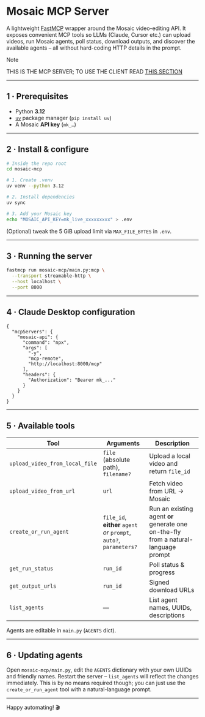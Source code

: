 # Mosaic MCP Server

A lightweight [FastMCP](https://gofastmcp.com) wrapper around the Mosaic video-editing API.
It exposes convenient MCP tools so LLMs (Claude, Cursor etc.) can upload
videos, run Mosaic agents, poll status, download outputs, and discover the
available agents – all without hard-coding HTTP details in the prompt.

> [!NOTE]
> THIS IS THE MCP SERVER; TO USE THE CLIENT READ [THIS SECTION](https://github.com/mosaic-ai-labs/api-examples/blob/main/mosaic-mcp/README.md#4--claude-desktop-configuration)

---

## 1 · Prerequisites

* Python **3.12**
* [`uv`](https://github.com/astral-sh/uv) package manager (`pip install uv`)
* A Mosaic **API key** (`mk_…`)

---

## 2 · Install & configure

```bash
# Inside the repo root
cd mosaic-mcp

# 1. Create .venv
uv venv --python 3.12

# 2. Install dependencies
uv sync

# 3. Add your Mosaic key
echo "MOSAIC_API_KEY=mk_live_xxxxxxxxx" > .env
```

(Optional) tweak the 5 GiB upload limit via `MAX_FILE_BYTES` in `.env`.

---

## 3 · Running the server

```bash
fastmcp run mosaic-mcp/main.py:mcp \
  --transport streamable-http \
  --host localhost \
  --port 8000
```

---

## 4 · Claude Desktop configuration

```jsonc
{
  "mcpServers": {
    "mosaic-api": {
      "command": "npx",
      "args": [
        "-y",
        "mcp-remote",
        "http://localhost:8000/mcp"
      ],
      "headers": {
        "Authorization": "Bearer mk_..."
      }
    }
  }
}
```


---

## 5 · Available tools

| Tool | Arguments | Description |
|------|-----------|-------------|
| `upload_video_from_local_file` | `file` (absolute path), `filename?` | Upload a local video and return `file_id` |
| `upload_video_from_url` | `url` | Fetch video from URL → Mosaic |
| `create_or_run_agent` | `file_id`, **either** `agent` *or* `prompt`, `auto?`, `parameters?` | Run an existing agent **or** generate one on-the-fly from a natural-language prompt |
| `get_run_status` | `run_id` | Poll status & progress |
| `get_output_urls` | `run_id` | Signed download URLs |
| `list_agents` | — | List agent names, UUIDs, descriptions |

Agents are editable in `main.py` (`AGENTS` dict).

---

## 6 · Updating agents
Open `mosaic-mcp/main.py`, edit the `AGENTS` dictionary with your own UUIDs
and friendly names. Restart the server – `list_agents` will reflect the
changes immediately. This is by no means required though; you can just use
the `create_or_run_agent` tool with a natural-language prompt.

---

Happy automating! 🎬
